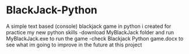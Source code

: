 # BlackJack-Python
A simple  text based (console) blackjack game in python i created for practice my new python skills
-download MyBlackJack folder and run MyBlackJack.exe to run the game
-check Blackjack Python game.docx to see what im going to improve in the future at this project
